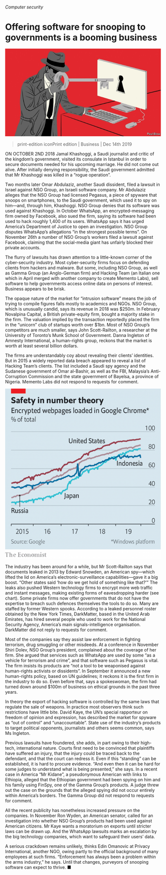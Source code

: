 ###### Computer security

# Offering software for snooping to governments is a booming business 

![image](images/20191214_WBD002_1.jpg) 

> print-edition iconPrint edition | Business | Dec 14th 2019 

ON OCTOBER 2ND 2018 Jamal Khashoggi, a Saudi journalist and critic of the kingdom’s government, visited its consulate in Istanbul in order to secure documents needed for his upcoming marriage. He did not come out alive. After initially denying responsibility, the Saudi government admitted that Mr Khashoggi was killed in a “rogue operation”. 

Two months later Omar Abdulaziz, another Saudi dissident, filed a lawsuit in Israel against NSO Group, an Israeli software company. Mr Abdulaziz alleges that the NSO Group had licensed Pegasus, a piece of spyware that snoops on smartphones, to the Saudi government, which used it to spy on him—and, through him, Khashoggi. NSO Group denies that its software was used against Khashoggi. In October WhatsApp, an encrypted-messaging firm owned by Facebook, also sued the firm, saying its software had been used to hack roughly 1,400 of its users. WhatsApp says it has urged America’s Department of Justice to open an investigation. NSO Group disputes WhatsApp’s allegations “in the strongest possible terms”. On November 26th a number of NSO Group’s workers filed a lawsuit against Facebook, claiming that the social-media giant has unfairly blocked their private accounts. 

The flurry of lawsuits has drawn attention to a little-known corner of the cyber-security industry. Most cyber-security firms focus on defending clients from hackers and malware. But some, including NSO Group, as well as Gamma Group (an Anglo-German firm) and Hacking Team (an Italian one which in April merged with another company to create Memento Labs), sell software to help governments access online data on persons of interest. Business appears to be brisk. 

The opaque nature of the market for “intrusion software” means the job of trying to compile figures falls mostly to academics and NGOs. NSO Group, which is unusually candid, says its revenue in 2018 was $250m. In February Novalpina Capital, a British private-equity firm, bought a majority stake in the firm. The valuation implied by the transaction reportedly placed the firm in the “unicorn” club of startups worth over $1bn. Most of NSO Group’s competitors are much smaller, says John Scott-Railton, a researcher at the University of Toronto’s Munk School of Government. Danna Ingleton of Amnesty International, a human-rights group, reckons that the market is worth at least several billion dollars. 

The firms are understandably coy about revealing their clients’ identities. But in 2015 a widely reported data breach appeared to reveal a list of Hacking Team’s clients. The list included a Saudi spy agency and the Sudanese government of Omar al-Bashir, as well as the FBI, Malaysia’s Anti-Corruption Commission and the state government of Bayelsa, a province of Nigeria. Memento Labs did not respond to requests for comment. 

![image](images/20191214_WBC674_0.png) 

The industry has been around for a while, but Mr Scott-Railton says that documents leaked in 2013 by Edward Snowden, an American spy—which lifted the lid on America’s electronic-surveillance capabilities—gave it a big boost. “Other states said ‘how do we get hold of something like that?’” The leaks also pushed Western technology firms to encrypt more web traffic and instant messages, making existing forms of eavesdropping harder (see chart). Some private firms now offer governments that do not have the expertise to breach such defences themselves the tools to do so. Many are staffed by former Western spooks. According to a leaked personnel roster obtained by the New York Times, DarkMatter, based in the United Arab Emirates, has hired several people who used to work for the National Security Agency, America’s main signals-intelligence organisation. DarkMatter did not reply to requests for comment. 

Most of the companies say they assist law enforcement in fighting terrorism, drug smuggling or other misdeeds. At a conference in November Shiri Dolev, NSO Group’s president, complained about the coverage of her firm. She argued that services such as WhatsApp are used by some “as a vehicle for terrorism and crime”, and that software such as Pegasus is vital. The firm insists its products are “not a tool to be weaponised against human-rights activists or dissidents”. In September it announced a new human-rights policy, based on UN guidelines; it reckons it is the first firm in the industry to do so. Even before that, says a spokeswoman, the firm had turned down around $100m of business on ethical grounds in the past three years. 

In theory the export of hacking software is controlled by the same laws that regulate the sale of weapons. In practice most observers think such restrictions have little bite. David Kaye, the UN’s special rapporteur on freedom of opinion and expression, has described the market for spyware as “out of control” and “unaccountable”. State use of the industry’s products to target political opponents, journalists and others seems common, says Ms Ingleton. 

Previous lawsuits have foundered, she adds, in part owing to their high-tech, international nature. Courts first need to be convinced that plaintiffs have suffered an injury, that the injury could be traced back to the defendant, and that the court can redress it. Even if this “standing” can be established, it is hard to procure evidence. “And even then it can be hard for some judges to understand what is being presented,” she says. In a recent case in America “Mr Kidane”, a pseudonymous American with links to Ethiopia, alleged that the Ethiopian government had been spying on him and his family using FinSpy, one of the Gamma Group’s products. A judge threw out the case on the grounds that the alleged spying did not occur entirely within America’s borders. The Gamma Group did not respond to requests for comment. 

All the recent publicity has nonetheless increased pressure on the companies. In November Ron Wyden, an American senator, called for an investigation into whether NSO Group’s products had been used against American citizens. Mr Kaye wants a moratorium on exports until stricter laws can be drawn up. And the WhatsApp lawsuits marks an escalation by the big technology companies, which want to safeguard their users’ data. 

A serious crackdown remains unlikely, thinks Edin Omanovic at Privacy International, another NGO, owing partly to the official background of many employees at such firms. “Enforcement has always been a problem within the arms industry,” he says. Until that changes, purveyors of snooping software can expect to thrive. ■ 


